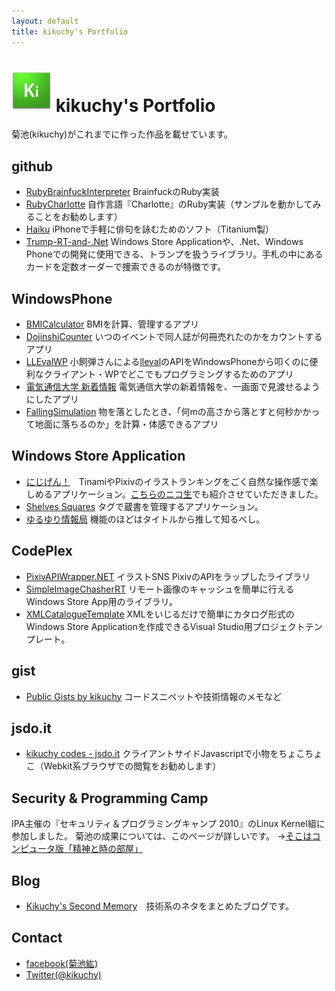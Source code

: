 ```yaml
---
layout: default
title: kikuchy's Portfolio
---
```


![icon](/icon_64.png) kikuchy's Portfolio
===========
菊池(kikuchy)がこれまでに作った作品を載せています。

github
------
- [RubyBrainfuckInterpreter](https://github.com/kikuchy/RubyBrainfuckInterpreter)	BrainfuckのRuby実装
- [RubyCharlotte](http://kikuchy.github.com/RubyCharlotte/)	自作言語『Charlotte』のRuby実装（サンプルを動かしてみることをお勧めします）
- [Haiku](https://github.com/kikuchy/Haiku)	iPhoneで手軽に俳句を詠むためのソフト（Titanium製）
- [Trump-RT-and-.Net](https://github.com/kikuchy/Trump-RT-and-.Net)	Windows Store Applicationや、.Net、Windows Phoneでの開発に使用できる、トランプを扱うライブラリ。手札の中にあるカードを定数オーダーで捜索できるのが特徴です。

WindowsPhone
------------
- [BMICalculator](http://www.windowsphone.com/ja-JP/apps/1ffe873b-a7a1-4138-a25b-1fba995bfbf5)	BMIを計算、管理するアプリ
- [DojinshiCounter](http://www.windowsphone.com/ja-JP/apps/09d8d4cf-be30-4c9e-88ff-dd8f2d92b6f2)	いつのイベントで同人誌が何冊売れたのかをカウントするアプリ
- [LLEvalWP](http://www.windowsphone.com/ja-JP/apps/1af27016-2f39-408b-931a-e0974954da85)	小飼弾さんによる[lleval](http://colabv6.dan.co.jp/lleval.html)のAPIをWindowsPhoneから叩くのに便利なクライアント・WPでどこでもプログラミングするためのアプリ
- [電気通信大学 新着情報](http://www.windowsphone.com/ja-JP/apps/88129065-1060-43bf-8b73-0aa6c3369fc3?fb_ref=wpcwam&fb_source=other_multiline)	電気通信大学の新着情報を、一画面で見渡せるようにしたアプリ
- [FallingSimulation](http://www.windowsphone.com/ja-JP/apps/21d98085-5202-410b-902e-879a10a3af19)	物を落としたとき、「何mの高さから落とすと何秒かかって地面に落ちるのか」を計算・体感できるアプリ

Windows Store Application
----------------------------
- [にじげん！](http://apps.microsoft.com/webpdp/ja-JP/app/nijigen/da27db88-f704-42e3-af85-598579a6249f)　TinamiやPixivのイラストランキングをごく自然な操作感で楽しめるアプリケーション。[こちらのニコ生](http://nico.ms/lv110401544)でも紹介させていただきました。
- [Shelves Squares](http://apps.microsoft.com/windows/app/shelves-squrares/cf909cdc-993c-4e41-9415-e57dd8275907) タグで蔵書を管理するアプリケーション。
- [ゆるゆり情報局](http://apps.microsoft.com/windows/app/c30a11b0-818f-4350-8a4c-78654f5e92e2) 機能のほどはタイトルから推して知るべし。


CodePlex
--------
- [PixivAPIWrapper.NET](http://pixivapi.codeplex.com/)	イラストSNS PixivのAPIをラップしたライブラリ
- [SimpleImageChasherRT](https://simpleimagecacherrt.codeplex.com/) リモート画像のキャッシュを簡単に行えるWindows Store App用のライブラリ。
- [XMLCatalogueTemplate](https://xmlcataloguetemplate.codeplex.com) XMLをいじるだけで簡単にカタログ形式のWindows Store Applicationを作成できるVisual Studio用プロジェクトテンプレート。

gist
----
- [Public Gists by kikuchy](https://gist.github.com/kikuchy)	コードスニペットや技術情報のメモなど

jsdo.it
--------
- [kikuchy codes - jsdo.it](http://jsdo.it/kikuchy/codes#sectActivity)	クライアントサイドJavascriptで小物をちょこちょこ（Webkit系ブラウザでの閲覧をお勧めします）

Security & Programming Camp
----------------------------
IPA主催の『セキュリティ＆プログラミングキャンプ 2010』のLinux Kernel組に参加しました。
菊池の成果については、このページが詳しいです。
->[そこはコンピュータ版「精神と時の部屋」](http://www.atmarkit.co.jp/flinux/special/camp2010/01b.html)

Blog
-----
- [Kikuchy's Second Memory](http://kikuchy.hatenablog.com)　技術系のネタをまとめたブログです。

Contact
-------
- [facebook(菊池紘)](http://www.facebook.com/kikuchy)
- [Twitter(@kikuchy)](http://twitter.com/kikuchy)

